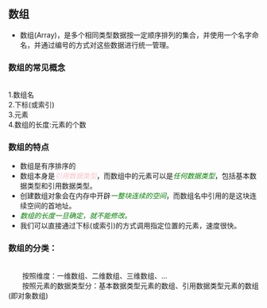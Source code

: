 ## 数组

* 数组(Array)，是多个相同类型数据按一定顺序排列的集合，并使用一个名字命名，并通过编号的方式对这些数据进行统一管理。
### 数组的常见概念
&emsp;</br>1.数组名
&emsp;</br>2.下标(或索引)
&emsp;</br>3.元素
&emsp;</br>4.数组的长度:元素的个数


### 数组的特点
* 数组是有序排序的
* 数组本身是<span style="color:pink">*引用数据类型*</span>，而数组中的元素可以是<span style="color:green">*任何数据类型*</span>，包括基本数据类型和引用数据类型。
* 创建数组对象会在内存中开辟<span style="color:green">*一整块连续的空间*</span>，而数组名中引用的是这块连续空间的首地址。
* <span style="color:green">*数组的长度一旦确定，就不能修改。*</span>
* 我们可以直接通过下标(或索引)的方式调用指定位置的元素，速度很快。
### 数组的分类：
</br>&emsp;&emsp;按照维度：一维数组、二维数组、三维数组、...
</br>&emsp;&emsp;按照元素的数据类型分：基本数据类型元素的数组、引用数据类型元素的数组(即对象数组)

